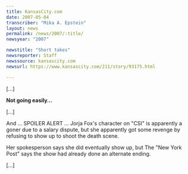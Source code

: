 ```yaml
---
title: KansasCity.com
date: 2007-05-04
transcriber: "Mika A. Epstein"
layout: news
permalink: /news/2007/:title/
newsyear: "2007"

newstitle: "Short takes"
newsreporter: Staff
newssource: kansascity.com
newsurl: https://www.kansascity.com/211/story/93175.html

---
```


[...]

**Not going easily...**

[...]

And ... SPOILER ALERT ... Jorja Fox's character on "CSI" is apparently a goner due to a salary dispute, but she apparently got some revenge by refusing to show up to shoot the death scene.

Her spokesperson says she did eventually show up, but The "New York Post" says the show had already done an alternate ending.

[...]
